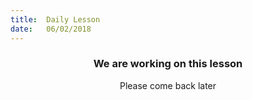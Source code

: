 ```yaml
---
title:  Daily Lesson
date:   06/02/2018
---
```


### <center>We are working on this lesson</center>
<center>Please come back later</center>
